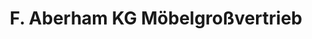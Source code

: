 ---
title: "F. Aberham KG Möbelgroßvertrieb"
url: /lanzendorf/f-aberham-kg-moebelgrossvertrieb/
shop: Möbel
---